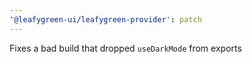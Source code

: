 ```yaml
---
'@leafygreen-ui/leafygreen-provider': patch
---
```


Fixes a bad build that dropped `useDarkMode` from exports
